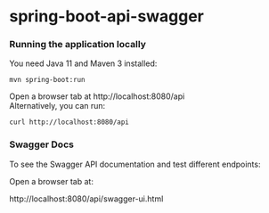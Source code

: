 # spring-boot-api-swagger


### Running the application locally

You need Java 11 and Maven 3 installed:
```shell
mvn spring-boot:run
```
Open a browser tab at http://localhost:8080/api   
Alternatively, you can run:

```shell
curl http://localhost:8080/api
```
### Swagger Docs
To see the Swagger API documentation and test different endpoints:

Open a browser tab at:

http://localhost:8080/api/swagger-ui.html
 
    

